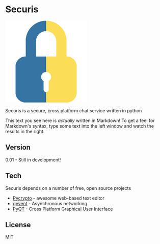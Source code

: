 Securis
=========

 ![Securis Logo](https://raw.githubusercontent.com/jdolandev/Securis/master/lock.png) 

Securis is a secure, cross platform chat service written in python

This text you see here is *actually* written in Markdown! To get a feel for Markdown's syntax, type some text into the left window and watch the results in the right.  

Version
----

0.01    - Still in development!

Tech
-----------

Securis depends on a number of free, open source projects

* [Pycrypto] - awesome web-based text editor
* [gevent]   - Asynchronous networking
* [PyQT]     - Cross Platform Graphical User Interface 

License
----

MIT


[Pycrypto]:https://pypi.python.org/pypi/pycrypto
[GEvent]:http://www.gevent.org/
[Pyqt]:https://wiki.python.org/moin/PyQt
